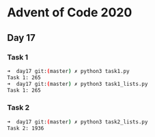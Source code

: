# Advent of Code 2020

## Day 17

### Task 1

```bash
➜  day17 git:(master) ✗ python3 task1.py      
Task 1: 265
➜  day17 git:(master) ✗ python3 task1_lists.py
Task 1: 265
```

### Task 2

```bash
➜  day17 git:(master) ✗ python3 task2_lists.py 
Task 2: 1936
```

